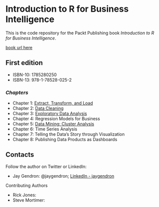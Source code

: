 # Introduction to R for Business Intelligence
This is the code repository for the Packt Publishing book _Introduction to R for Business Intelligence_.

[book url here](www.packtpub.com)

## First edition
* ISBN-10: 1785280250
* ISBN-13: 978-1-78528-025-2
 
### _Chapters_

* Chapter 1: [Extract, Transform, and Load](https://github.com/jgendron/com.packtpub.intro.r.bi/tree/master/Chapter1-ExtractTransformLoad)
* Chapter 2: [Data Cleaning](https://github.com/jgendron/com.packtpub.intro.r.bi/tree/master/Chapter2-DataCleaning)
* Chapter 3: [Exploratory Data Analysis](https://github.com/jgendron/com.packtpub.intro.r.bi/tree/master/Chapter3-ExploratoryDataAnalysis)
* Chapter 4: Regression Models for Business
* Chapter 5: [Data Mining: Cluster Analysis](https://github.com/jgendron/com.packtpub.intro.r.bi/tree/master/Chapter5-ClusteringAnalysis)
* Chapter 6: Time Series Analysis
* Chapter 7: Telling the Data’s Story through Visualization
* Chapter 8: Publishing Data Products as Dashboards

## Contacts

Follow the author on Twitter or LinkedIn:
* Jay Gendron: @jaygendron; [LinkedIn - jaygendron](https://www.linkedin.com/in/jaygendron)

Contributing Authors
* Rick Jones: 
* Steve Mortimer: 
